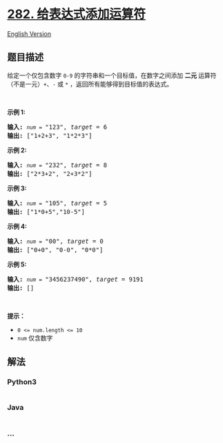 # [282. 给表达式添加运算符](https://leetcode-cn.com/problems/expression-add-operators)

[English Version](https://github.com/yanglr/leetcode-ac/blob/master/assets/0200-0299/0282.Expression%20Add%20Operators/README_EN.md)

## 题目描述

<!-- 这里写题目描述 -->

<p>给定一个仅包含数字 <code>0-9</code> 的字符串和一个目标值，在数字之间添加 <strong>二元 </strong>运算符（不是一元）<code>+</code>、<code>-</code> 或 <code>*</code> ，返回所有能够得到目标值的表达式。</p>

<p> </p>

<p><strong>示例 1:</strong></p>

<pre>
<strong>输入:</strong> <code><em>num</em> = </code>"123", <em>target</em> = 6
<strong>输出: </strong>["1+2+3", "1*2*3"] 
</pre>

<p><strong>示例 2:</strong></p>

<pre>
<strong>输入:</strong> <code><em>num</em> = </code>"232", <em>target</em> = 8
<strong>输出: </strong>["2*3+2", "2+3*2"]</pre>

<p><strong>示例 3:</strong></p>

<pre>
<strong>输入:</strong> <code><em>num</em> = </code>"105", <em>target</em> = 5
<strong>输出: </strong>["1*0+5","10-5"]</pre>

<p><strong>示例 4:</strong></p>

<pre>
<strong>输入:</strong> <code><em>num</em> = </code>"00", <em>target</em> = 0
<strong>输出: </strong>["0+0", "0-0", "0*0"]
</pre>

<p><strong>示例 5:</strong></p>

<pre>
<strong>输入:</strong> <code><em>num</em> = </code>"3456237490", <em>target</em> = 9191
<strong>输出: </strong>[]</pre>

<p> </p>

<p><strong>提示：</strong></p>

<ul>
	<li><code>0 <= num.length <= 10</code></li>
	<li><code>num</code> 仅含数字</li>
</ul>


## 解法

<!-- 这里可写通用的实现逻辑 -->

<!-- tabs:start -->

### **Python3**

<!-- 这里可写当前语言的特殊实现逻辑 -->

```python

```

### **Java**

<!-- 这里可写当前语言的特殊实现逻辑 -->

```java

```

### **...**

```

```

<!-- tabs:end -->
